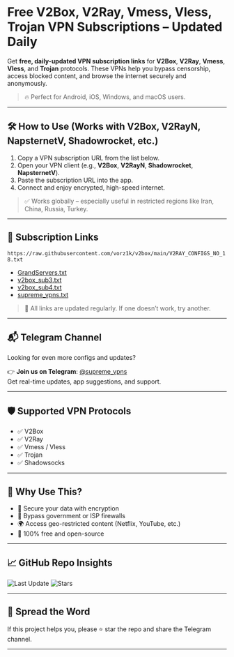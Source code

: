 # Free V2Box, V2Ray, Vmess, Vless, Trojan VPN Subscriptions – Updated Daily

Get **free, daily-updated VPN subscription links** for **V2Box**, **V2Ray**, **Vmess**, **Vless**, and **Trojan** protocols. These VPNs help you bypass censorship, access blocked content, and browse the internet securely and anonymously.  
> 🔥 Perfect for Android, iOS, Windows, and macOS users.

---

## 🛠️ How to Use (Works with V2Box, V2RayN, NapsternetV, Shadowrocket, etc.)

1. Copy a VPN subscription URL from the list below.
2. Open your VPN client (e.g., **V2Box**, **V2RayN**, **Shadowrocket**, **NapsternetV**).
3. Paste the subscription URL into the app.
4. Connect and enjoy encrypted, high-speed internet.

> ✅ Works globally – especially useful in restricted regions like Iran, China, Russia, Turkey.

---

## 🔗 Subscription Links

```https://raw.githubusercontent.com/vorz1k/v2box/main/V2RAY_CONFIGS_NO_18.txt```

- [GrandServers.txt](https://raw.githubusercontent.com/vorz1k/v2box/main/GrandSerwers.txt)
- [v2box_sub3.txt](https://raw.githubusercontent.com/vorz1k/v2box/main/supreme_vpns_3.txt)
- [v2box_sub4.txt](https://raw.githubusercontent.com/vorz1k/v2box/main/supreme_vpns_2.txt)
- [supreme_vpns.txt](https://raw.githubusercontent.com/vorz1k/v2box/main/supreme_vpns_1.txt)

> 📌 All links are updated regularly. If one doesn’t work, try another.

---

## 📬 Telegram Channel

Looking for even more configs and updates?

👉 **Join us on Telegram**: [@supreme_vpns](https://t.me/supreme_vpns)  
Get real-time updates, app suggestions, and support.

---

## 🛡️ Supported VPN Protocols

- ✅ V2Box
- ✅ V2Ray
- ✅ Vmess / Vless
- ✅ Trojan
- ✅ Shadowsocks

---

## 🧠 Why Use This?

- 🔐 Secure your data with encryption
- 🚫 Bypass government or ISP firewalls
- 🌍 Access geo-restricted content (Netflix, YouTube, etc.)
- 💸 100% free and open-source

---

## 📈 GitHub Repo Insights

![Last Update](https://img.shields.io/github/last-commit/vorz1k/v2box)
![Stars](https://img.shields.io/github/stars/vorz1k/v2box?style=social)

---

## 📣 Spread the Word

If this project helps you, please ⭐ star the repo and share the Telegram channel.

---

<!-- SEO: VPN, Free VPN 2025, Free V2Ray, V2Box GitHub, Vmess, Vless, Trojan, Shadowsocks, V2RayN Config, NapsternetV, Free VPN Android iOS, GitHub VPN Proxy Telegram -->
